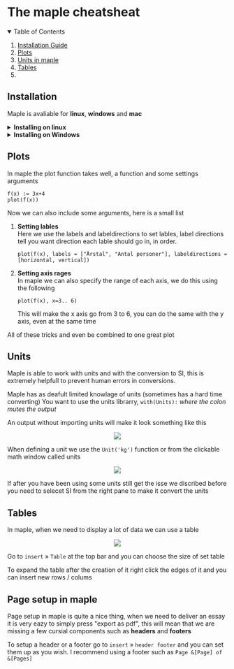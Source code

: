 # The maple cheatsheat


<details open="open">
  <summary>Table of Contents</summary>
  <ol>
    <li><a href="#installation">Installation Guide</a></li>
    <li><a href="#plots">Plots</a></li>
    <li><a href="#Units">Units in maple</a></li>
    <li><a href="#Tables">Tables</a></li>
    <li><a href="#"></a></li>
  </ol>
</details>

## Installation

Maple is avaliable for **linux**, **windows** and **mac**

<details closed="closed">
  <summary><b>Installing on linux</b></summary>
  Head over to <a href=https://www.maplesoft.com/download/>this link</a> and download the installation files for linux (you need a product key)
  
  After this step we need to make the file executable using the `chmod` command in your terminal
  ```
  chmod +x <path to file>
  ```
  And now simply run the file, you can use a graphical file manager to run it or use `./` in the command line
  
  <b>If you get a Missing host ID for license server error</b> it may be because you are missing one of the `lsb` packages
  
  Install one of the following packages using your systems package manager
  <ul>
    <li>glibc.i686</li>
    <li>ia32-libs</li>
    <li>ld-lsb</li>
    <li>libc6-i386</li>
    <li>libc6:i386</li>
    <li>libstdc++6:i386</li>
    <li>lsb</li>
    <li>lsb-base</li>
    <li>lsb-core</li>
  </ul>
  
  At last you should also install the gym package
  Install it from [this link](https://www.maplesoft.com/dk/MapleGym/index.aspx) you should follow the same steps from above, making it executable using chmod and running the setup file
  
</details>
<details closed="closed">
  <summary><b>Installing on Windows</b></summary>
  Head over to <a href=https://www.maplesoft.com/download/>The maple download page</a> and download the installation files for windows (you need a product key)

  Now we want to run the file we just downloaded, you most likely dont want to use a proxy server

  Once done we want to install the Gym package
  Get it [here](https://www.maplesoft.com/dk/MapleGym/index.aspx) and run that file as well, it will get some nice features we will be covering soon
</details>
  

## Plots

In maple the plot function takes well, a function and some settings arguments
```
f(x) := 3x+4
plot(f(x))
```
Now we can also include some arguments, here is a small list

1. **Setting lables**  
   Here we use the labels and labeldirections to set lables, label directions tell you want direction each lable should go in, in order. 
   ```
   plot(f(x), labels = ["Årstal", "Antal personer"], labeldirections = [horizontal, vertical])
   ```
2. **Setting axis rages**  
   In maple we can also specify the range of each axis, we do this using the following
   ```
   plot(f(x), x=3.. 6)
   ```
   This will make the x axis go from 3 to 6, you can do the same with the y axis, even at the same time
   
All of these tricks and even be combined to one great plot

## Units

Maple is able to work with units and with the conversion to SI, this is extremely helpfull to prevent human errors in conversions.

Maple has as deafult limited knowlage of units (sometimes has a hard time converting) You want to use the units librarry, `with(Units):` *where the colon mutes the output*  

An output without importing units will make it look something like this  
<p align="center"><img src='https://user-images.githubusercontent.com/56993729/147928159-c64a4829-4928-4a2a-8647-d078148858e2.png'></p>

When defining a unit we use the `Unit('kg')` function or from the clickable math window called units  
<p align="center"><img src='https://user-images.githubusercontent.com/56993729/148029554-a447dabb-dbb3-4600-8f23-33564f57ac6c.png'></p>

If after you have been using some units still get the isse we discribed before you need to selecet SI from the right pane to make it convert the units

## Tables

In maple, when we need to display a lot of data we can use a table  
<p align="center"><img src='https://user-images.githubusercontent.com/56993729/148063647-c1b061b3-a94f-4894-af3c-f0cd30142ec0.png'></p>

Go to `insert` » `Table` at the top bar and you can choose the size of set table

To expand the table after the creation of it right click the edges of it and you can insert new rows / colums

## Page setup in maple

Page setup in maple is quite a nice thing, when we need to deliver an essay it is very eazy to simply press "export as pdf", this will mean that we are missing a few cursial components such as **headers** and **footers**

To setup a header or a footer go to `insert` » `header footer` and you can set them up as you wish. I recommend using a footer such as `Page &[Page] of &[Pages]`
